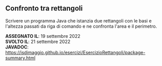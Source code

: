 ## Confronto tra rettangoli

Scrivere un programma Java che istanzia due rettangoli con le basi e l'altezza passati da riga di comando e ne confronta
l'area e il perimetro.

**ASSEGNATO IL**: 19 settembre 2022   
**SVOLTO IL**: 21 settembre 2022   
**JAVADOC**: https://isdimaggio.github.io/esercizi/EsercizioRettangoli/package-summary.html